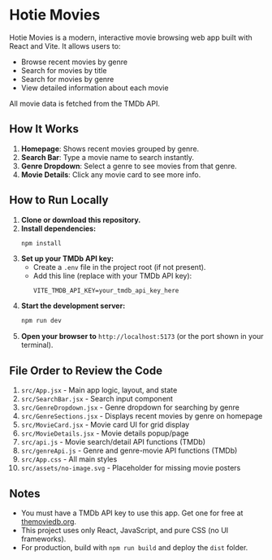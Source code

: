 
# Hotie Movies

Hotie Movies is a modern, interactive movie browsing web app built with React and Vite. It allows users to:

- Browse recent movies by genre
- Search for movies by title
- Search for movies by genre
- View detailed information about each movie

All movie data is fetched from the TMDb API.

## How It Works

1. **Homepage**: Shows recent movies grouped by genre.
2. **Search Bar**: Type a movie name to search instantly.
3. **Genre Dropdown**: Select a genre to see movies from that genre.
4. **Movie Details**: Click any movie card to see more info.

## How to Run Locally

1. **Clone or download this repository.**
2. **Install dependencies:**
	```bash
	npm install
	```
3. **Set up your TMDb API key:**
	- Create a `.env` file in the project root (if not present).
	- Add this line (replace with your TMDb API key):
	  ```
	  VITE_TMDB_API_KEY=your_tmdb_api_key_here
	  ```
4. **Start the development server:**
	```bash
	npm run dev
	```
5. **Open your browser to** `http://localhost:5173` (or the port shown in your terminal).

## File Order to Review the Code

1. `src/App.jsx` - Main app logic, layout, and state
2. `src/SearchBar.jsx` - Search input component
3. `src/GenreDropdown.jsx` - Genre dropdown for searching by genre
4. `src/GenreSections.jsx` - Displays recent movies by genre on homepage
5. `src/MovieCard.jsx` - Movie card UI for grid display
6. `src/MovieDetails.jsx` - Movie details popup/page
7. `src/api.js` - Movie search/detail API functions (TMDb)
8. `src/genreApi.js` - Genre and genre-movie API functions (TMDb)
9. `src/App.css` - All main styles
10. `src/assets/no-image.svg` - Placeholder for missing movie posters

## Notes

- You must have a TMDb API key to use this app. Get one for free at [themoviedb.org](https://www.themoviedb.org/).
- This project uses only React, JavaScript, and pure CSS (no UI frameworks).
- For production, build with `npm run build` and deploy the `dist` folder.
